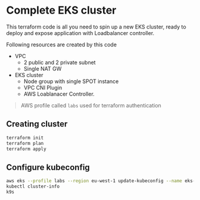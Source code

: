 # Complete EKS cluster
This terraform code is all you need to spin up a new EKS cluster, ready to deploy and expose application with Loadbalancer controller.

Following resources are created by this code
- VPC 
	- 2 public and 2 private subnet
	- Single NAT GW
- EKS cluster
	- Node group with single SPOT instance
	- VPC CNI Plugin
	- AWS Loablanacer Controller.

> AWS profile called `labs` used for terraform authentication

## Creating cluster
```bash
terraform init
terraform plan
terraform apply
```

## Configure kubeconfig
```bash
aws eks --profile labs --region eu-west-1 update-kubeconfig --name eks-demo
kubectl cluster-info
k9s
```